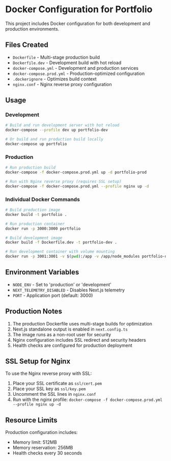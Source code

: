 # Docker Configuration for Portfolio

This project includes Docker configuration for both development and production environments.

## Files Created

- `Dockerfile` - Multi-stage production build
- `Dockerfile.dev` - Development build with hot reload
- `docker-compose.yml` - Development and production services
- `docker-compose.prod.yml` - Production-optimized configuration
- `.dockerignore` - Optimizes build context
- `nginx.conf` - Nginx reverse proxy configuration

## Usage

### Development

```bash
# Build and run development server with hot reload
docker-compose --profile dev up portfolio-dev

# Or build and run production build locally
docker-compose up portfolio
```

### Production

```bash
# Run production build
docker-compose -f docker-compose.prod.yml up -d portfolio-prod

# Run with Nginx reverse proxy (requires SSL setup)
docker-compose -f docker-compose.prod.yml --profile nginx up -d
```

### Individual Docker Commands

```bash
# Build production image
docker build -t portfolio .

# Run production container
docker run -p 3000:3000 portfolio

# Build development image
docker build -f Dockerfile.dev -t portfolio-dev .

# Run development container with volume mounting
docker run -p 3001:3001 -v $(pwd):/app -v /app/node_modules portfolio-dev
```

## Environment Variables

- `NODE_ENV` - Set to 'production' or 'development'
- `NEXT_TELEMETRY_DISABLED` - Disables Next.js telemetry
- `PORT` - Application port (default: 3000)

## Production Notes

1. The production Dockerfile uses multi-stage builds for optimization
2. Next.js standalone output is enabled in `next.config.ts`
3. The image runs as a non-root user for security
4. Nginx configuration includes SSL redirect and security headers
5. Health checks are configured for production deployment

## SSL Setup for Nginx

To use the Nginx reverse proxy with SSL:

1. Place your SSL certificate as `ssl/cert.pem`
2. Place your SSL key as `ssl/key.pem`
3. Uncomment the SSL lines in `nginx.conf`
4. Run with the nginx profile: `docker-compose -f docker-compose.prod.yml --profile nginx up -d`

## Resource Limits

Production configuration includes:
- Memory limit: 512MB
- Memory reservation: 256MB
- Health checks every 30 seconds